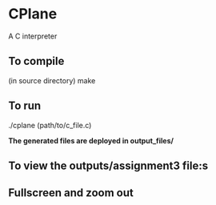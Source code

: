 # CPlane
A C interpreter
<h2>To compile</h2>
(in source directory) make
<h2>To run</h2>
./cplane (path/to/c_file.c)

<b>The generated files are deployed in output_files/</b>
 
<h2>To view the outputs/assignment3 file:s</h2>
<h2>Fullscreen and zoom out<h2>
